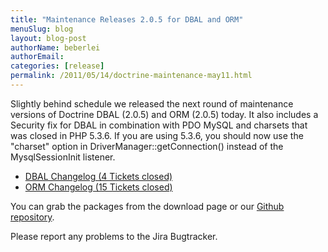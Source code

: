 ```yaml
---
title: "Maintenance Releases 2.0.5 for DBAL and ORM"
menuSlug: blog
layout: blog-post
authorName: beberlei
authorEmail:
categories: [release]
permalink: /2011/05/14/doctrine-maintenance-may11.html
---
```

Slightly behind schedule we released the next round of maintenance
versions of Doctrine DBAL (2.0.5) and ORM (2.0.5) today. It also
includes a Security fix for DBAL in combination with PDO MySQL and
charsets that was closed in PHP 5.3.6. If you are using 5.3.6, you
should now use the "charset" option in DriverManager::getConnection()
instead of the MysqlSessionInit listener.

-   [DBAL Changelog (4 Tickets
    closed)](http://www.doctrine-project.org/jira/browse/DBAL/fixforversion/10132)
-   [ORM Changelog (15 Tickets
    closed)](http://www.doctrine-project.org/jira/browse/DDC/fixforversion/10133)

You can grab the packages from the download page or our [Github
repository](http://github.com/doctrine).

Please report any problems to the Jira Bugtracker.
